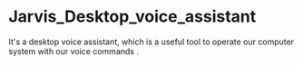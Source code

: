 # Jarvis_Desktop_voice_assistant
It's a desktop voice assistant, which is a useful tool to operate our computer system with our voice commands .
